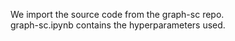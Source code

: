 We import the source code from the graph-sc repo.  
graph-sc.ipynb contains the hyperparameters used.
